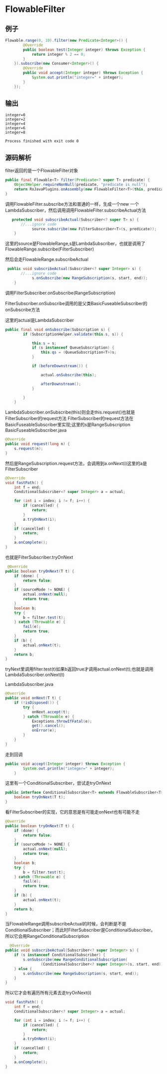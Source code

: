 # FlowableFilter

## 例子
```java
Flowable.range(0, 10).filter(new Predicate<Integer>() {
        @Override
        public boolean test(Integer integer) throws Exception {
            return integer % 2 == 0;
        }
    }).subscribe(new Consumer<Integer>() {
        @Override
        public void accept(Integer integer) throws Exception {
            System.out.println("integer=" + integer);
        }
    });

```
## 输出
```Console
integer=0
integer=2
integer=4
integer=6
integer=8

Process finished with exit code 0

```

## 源码解析
filter返回的是一个FlowableFilter对象
```java
public final Flowable<T> filter(Predicate<? super T> predicate) {
    ObjectHelper.requireNonNull(predicate, "predicate is null");
    return RxJavaPlugins.onAssembly(new FlowableFilter<T>(this, predicate));
}

```
调用FlowableFilter.subscribe方法和普通的一样，生成一个new 一个LambdaSubscriber，然后调用调用FlowableFilter.subscribeActual方法
```java
   protected void subscribeActual(Subscriber<? super T> s) {
       //...ignore code
            source.subscribe(new FilterSubscriber<T>(s, predicate));
    }

```
这里的source是FlowableRange,s是LambdaSubscriber，也就是调用了FlowableRange.subscribe(FilterSubscriber)

然后会走FlowableRange.subscribeActual

```java
 public void subscribeActual(Subscriber<? super Integer> s) {
       //...ignore code
            s.onSubscribe(new RangeSubscription(s, start, end));
    }

```
调用FilterSubscriber.onSubscribe(RangeSubscription)

FilterSubscriber.onSubscribe调用的是父类BasicFuseableSubscriber的onSubscribe方法

这里的actual是LambdaSubscriber

```java
public final void onSubscribe(Subscription s) {
        if (SubscriptionHelper.validate(this.s, s)) {

            this.s = s;
            if (s instanceof QueueSubscription) {
                this.qs = (QueueSubscription<T>)s;
            }

            if (beforeDownstream()) {

                actual.onSubscribe(this);

                afterDownstream();
            }

        }
    }

```
LambdaSubscriber.onSubscribe(this)则会走this.request()也就是FilterSubscriber的request方法
FilterSubscriber的request方法在BasicFuseableSubscriber里实现;这里的s是RangeSubscription<br>
BasicFuseableSubscriber.java

```java
@Override
public void request(long n) {
    s.request(n);
}

```
然后是RangeSubscription.request方法，会调用到a.onNext(i)这里的a是FilterSubscriber

```java
@Override
void fastPath() {
    int f = end;
    ConditionalSubscriber<? super Integer> a = actual;

    for (int i = index; i != f; i++) {
        if (cancelled) {
            return;
        }
        a.tryOnNext(i);
    }
    if (cancelled) {
        return;
    }
    a.onComplete();
}
```
也就是FilterSubscriber.tryOnNext

```java
 @Override
public boolean tryOnNext(T t) {
    if (done) {
        return false;
    }
    if (sourceMode != NONE) {
        actual.onNext(null);
        return true;
    }
    boolean b;
    try {
        b = filter.test(t);
    } catch (Throwable e) {
        fail(e);
        return true;
    }
    if (b) {
        actual.onNext(t);
    }
    return b;
}

```

tryNext里调用filter.test(t)如果b返回true才调用actual.onNext(t);也就是调用LambdaSubscriber.onNext(t)

LambdaSubscriber.java
```java
@Override
public void onNext(T t) {
    if (!isDisposed()) {
        try {
            onNext.accept(t);
        } catch (Throwable e) {
            Exceptions.throwIfFatal(e);
            get().cancel();
            onError(e);
        }
    }
}

```
走到回调
```java
public void accept(Integer integer) throws Exception {
        System.out.println("integer=" + integer);
    }

```

这里有一个ConditionalSubscriber，尝试走tryOnNext

```java
public interface ConditionalSubscriber<T> extends FlowableSubscriber<T> {
    boolean tryOnNext(T t);
}

```
看FilterSubscriber的实现，它的意思是有可能走onNext也有可能不走
```java
@Override
public boolean tryOnNext(T t) {
    if (done) {
        return false;
    }
    if (sourceMode != NONE) {
        actual.onNext(null);
        return true;
    }
    boolean b;
    try {
        b = filter.test(t);
    } catch (Throwable e) {
        fail(e);
        return true;
    }
    if (b) {
        actual.onNext(t);
    }
    return b;
}

```

当FlowableRange调用subscribeActual的时候，会判断是不是ConditionalSubscriber；而此时FilterSubscriber是ConditionalSubscriber。<br>
所以它会用RangeConditionalSubscription

```java
  @Override
public void subscribeActual(Subscriber<? super Integer> s) {
    if (s instanceof ConditionalSubscriber) {
        s.onSubscribe(new RangeConditionalSubscription(
                (ConditionalSubscriber<? super Integer>)s, start, end));
    } else {
        s.onSubscribe(new RangeSubscription(s, start, end));
    }
}

```

所以它才会有遍历所有元素去走tryOnNext(i)

```java
void fastPath() {
    int f = end;
    ConditionalSubscriber<? super Integer> a = actual;

    for (int i = index; i != f; i++) {
        if (cancelled) {
            return;
        }
        a.tryOnNext(i);
    }
    if (cancelled) {
        return;
    }
    a.onComplete();
}

```